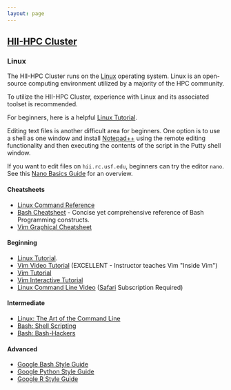 ```yaml
---
layout: page
---
```


## [HII-HPC Cluster](../hii-hpc.html)

### Linux

The HII-HPC Cluster runs on the [Linux](https://www.linuxfoundation.org/about/about-linux) operating system.
Linux is an open-source computing environment utilized by a majority of the HPC community.

To utilize the HII-HPC Cluster, experience with Linux and its associated toolset is recommended.

For beginners, here is a helpful [Linux Tutorial](http://www.ee.surrey.ac.uk/Teaching/Unix/).

Editing text files is another difficult area for beginners. One option is to use a shell
as one window and install [Notepad++](https://notepad-plus-plus.org/) using the remote editing functionality
and then executing the contents of the script in the Putty shell window.

If you want to edit files on `hii.rc.usf.edu`, beginners can try the editor `nano`. See this
 [Nano Basics Guide](https://wiki.gentoo.org/wiki/Nano/Basics_Guide) for an overview.

#### Cheatsheets

- [Linux Command Reference](https://ubuntudanmark.dk/filer/fwunixref.pdf)
- [Bash Cheatsheet](http://johnstowers.co.nz/pages/bash-cheat-sheet.html) - Concise yet comprehensive reference
  of Bash Programming constructs.
- [Vim Graphical Cheatsheet](http://www.viemu.com/vi-vim-cheat-sheet.gif)

#### Beginning
- [Linux Tutorial](http://www.ee.surrey.ac.uk/Teaching/Unix/).
- [Vim Video Tutorial](https://www.youtube.com/watch?v=Nim4_f5QUxA) (EXCELLENT - Instructor teaches Vim "Inside Vim")
- [Vim Tutorial](https://blog.interlinked.org/tutorials/vim_tutorial.html)
- [Vim Interactive Tutorial](http://www.openvim.com/)
- [Linux Command Line Video](https://www.safaribooksonline.com/library/view/linux-command-line/9780134445533/)
  ([Safari](https://www.safaribooksonline.com/) Subscription Required)

#### Intermediate

- [Linux: The Art of the Command Line](https://github.com/jlevy/the-art-of-command-line)
- [Bash: Shell Scripting](https://en.wikibooks.org/wiki/Bash_Shell_Scripting)
- [Bash: Bash-Hackers](http://wiki.bash-hackers.org/)

#### Advanced

- [Google Bash Style Guide](https://google.github.io/styleguide/shell.xml)
- [Google Python Style Guide](https://google.github.io/styleguide/pyguide.html)
- [Google R Style Guide](https://google.github.io/styleguide/Rguide.xml)
